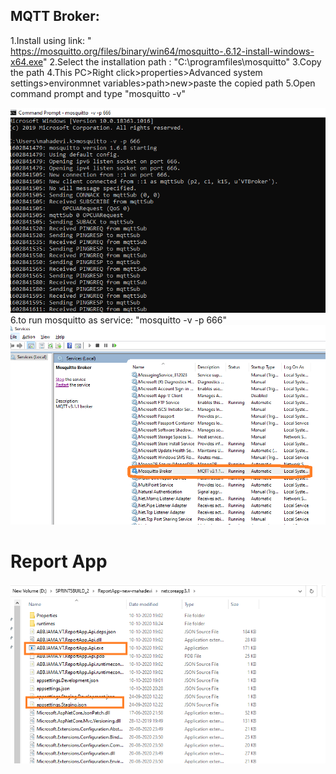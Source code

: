 ## MQTT Broker:
1.Install using  link: " https://mosquitto.org/files/binary/win64/mosquitto-.6.12-install-windows-x64.exe"
2.Select the installation path : "C:\programfiles\mosquitto"
3.Copy the path
4.This PC>Right click>properties>Advanced system settings>environmnet variables>path>new>paste the copied path
5.Open command prompt and type "mosquitto -v"

![mosquitto.png](/.attachments/mosquitto-17bc6605-54d6-4238-8815-a203ccf19472.png)
6.to run mosquitto as service: "mosquitto -v -p 666"
![mosquittoservicePNG.PNG](/.attachments/mosquittoservicePNG-1b6829c1-4c11-446f-b2c7-67f169bd510b.PNG)





# Report App
![ReportAPP.png](/.attachments/ReportAPP-c936c405-4c9c-47c4-b9c8-63a83200d32a.png)

